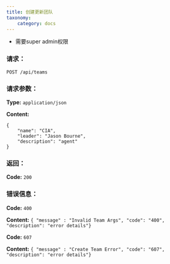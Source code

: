 ```yaml
---
title: 创建更新团队
taxonomy:
    category: docs
---
```


- 需要super admin权限

### 请求：

    POST /api/teams


### 请求参数：

**Type:** `application/json`

**Content:**

```
{
    "name": "CIA",
    "leader": "Jason Bourne",
    "description": "agent"
}
```	

### 返回：

**Code:** `200`

### 错误信息：

**Code:** `400`

**Content:** `{ "message" : "Invalid Team Args", "code": "400", "description": "error details"}`

**Code:** `607`

**Content:** `{ "message" : "Create Team Error", "code": "607", "description": "error details"}`